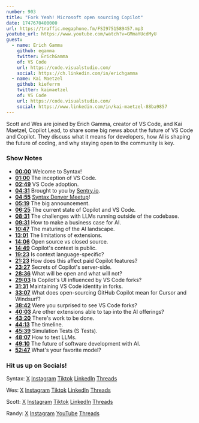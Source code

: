 ```yaml
---
number: 903
title: "Fork Yeah! Microsoft open sourcing Copilot"
date: 1747670400000
url: https://traffic.megaphone.fm/FSI9751589457.mp3
youtube_url: https://www.youtube.com/watch?v=GMmaYUcdMyU
guest:
  - name: Erich Gamma
    github: egamma
    twitter: ErichGamma
    of: VS Code
    url: https://code.visualstudio.com/
    social: https://ch.linkedin.com/in/erichgamma
  - name: Kai Maetzel
    github: kieferrm
    twitter: kaimaetzel
    of: VS Code
    url: https://code.visualstudio.com/
    social: https://www.linkedin.com/in/kai-maetzel-88ba9857
---
```


Scott and Wes are joined by Erich Gamma, creator of VS Code, and Kai Maetzel, Copilot Lead, to share some big news about the future of VS Code and Copilot. They discuss what it means for developers, how AI is shaping the future of coding, and why staying open to the community is key.

### Show Notes

* **[00:00](#t=00:00)** Welcome to Syntax!
* **[01:00](#t=01:00)** The inception of VS Code.
* **[02:49](#t=02:49)** VS Code adoption.
* **[04:31](#t=04:31)** Brought to you by [Sentry.io](https://sentry.io/syntax).
* **[04:55](#t=04:55)** [Syntax Denver Meetup](https://syntax.fm/meetup)!
* **[05:19](#t=05:19)** The big announcement.
* **[06:25](#t=06:25)** The current state of Copilot and VS Code.
* **[08:31](#t=08:31)** The challenges with LLMs running outside of the codebase.
* **[09:31](#t=09:31)** How to make a business case for AI.
* **[10:47](#t=10:47)** The maturing of the AI landscape.
* **[13:01](#t=13:01)** The limitations of extensions.
* **[14:06](#t=14:06)** Open source vs closed source.
* **[14:49](#t=14:49)** Copilot's context is public.
* **[19:23](#t=19:23)** Is context language-specific?
* **[21:23](#t=21:23)** How does this affect paid Copilot features?
* **[23:27](#t=23:27)** Secrets of Copilot's server-side.
* **[28:36](#t=28:36)** What will be open and what will not?
* **[29:03](#t=29:03)** Is Copilot's UI influenced by VS Code forks?
* **[31:31](#t=31:31)** Maintaining VS Code identity in forks.
* **[33:07](#t=33:07)** What does open-sourcing GitHub Copilot mean for Cursor and Windsurf?
* **[38:42](#t=38:42)** Were you surprised to see VS Code forks?
* **[40:03](#t=40:03)** Are other extensions able to tap into the AI offerings?
* **[43:20](#t=43:20)** There's work to be done.
* **[44:13](#t=44:13)** The timeline.
* **[45:39](#t=45:39)** Simulation Tests (S Tests).
* **[48:07](#t=48:07)** How to test LLMs.
* **[49:10](#t=49:10)** The future of software development with AI.
* **[52:47](#t=52:47)** What's your favorite model?

### Hit us up on Socials!

Syntax: [X](https://twitter.com/syntaxfm) [Instagram](https://www.instagram.com/syntax_fm/) [Tiktok](https://www.tiktok.com/@syntaxfm) [LinkedIn](https://www.linkedin.com/company/96077407/admin/feed/posts/) [Threads](https://www.threads.net/@syntax_fm)

Wes: [X](https://twitter.com/wesbos) [Instagram](https://www.instagram.com/wesbos/) [Tiktok](https://www.tiktok.com/@wesbos) [LinkedIn](https://www.linkedin.com/in/wesbos/) [Threads](https://www.threads.net/@wesbos)

Scott: [X](https://twitter.com/stolinski) [Instagram](https://www.instagram.com/stolinski/) [Tiktok](https://www.tiktok.com/@stolinski) [LinkedIn](https://www.linkedin.com/in/stolinski/) [Threads](https://www.threads.net/@stolinski)

Randy: [X](https://twitter.com/randyrektor) [Instagram](https://www.instagram.com/randyrektor/) [YouTube](https://www.youtube.com/@randyrektor) [Threads](https://www.threads.net/@randyrektor)